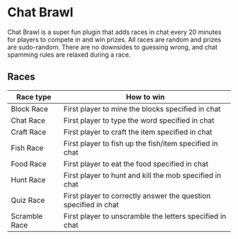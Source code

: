 # Chat Brawl

Chat Brawl is a super fun plugin that adds races in chat every 20 minutes for players to compete in and win prizes. All races are random and prizes are sudo-random. There are no downsides to guessing wrong, and chat spamming rules are relaxed during a race.


## Races

| Race type | How to win |
| -- | -- |
| Block Race | First player to mine the blocks specified in chat |
| Chat Race | First player to type the word specified in chat |
| Craft Race | First player to craft the item specified in chat |
| Fish Race | First player to fish up the fish/item specified in chat |
| Food Race | First player to eat the food specified in chat | 
| Hunt Race | First player to hunt and kill the mob specified in chat |
| Quiz Race | First player to correctly answer the question specified in chat |
| Scramble Race | First player to unscramble the letters specified in chat | 

